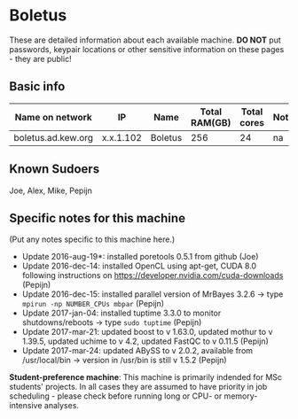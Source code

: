 # Boletus

These are detailed information about each available machine. **DO NOT** put passwords, keypair locations or other sensitive information on these pages - they are public!

## Basic info

Name on network | IP  | Name | Total RAM(GB) | Total cores | Notes
--------------- | --- | ---- | ------------- | ----------- | -----
boletus.ad.kew.org | x.x.1.102 | Boletus | 256 | 24 | na

## Known Sudoers

Joe, Alex, Mike, Pepijn

## Specific notes for this machine

(Put any notes specific to this machine here.)

* Update 2016-aug-19*: installed poretools 0.5.1 from github (Joe)
* Update 2016-dec-14: installed OpenCL using apt-get, CUDA 8.0 following instructions on https://developer.nvidia.com/cuda-downloads (Pepijn)
* Update 2016-dec-15: installed parallel version of MrBayes 3.2.6 -> type `mpirun -np NUMBER_CPUs mbpar` (Pepijn)
* Update 2017-jan-04: installed tuptime 3.3.0 to monitor shutdowns/reboots -> type `sudo tuptime` (Pepijn)
* Update 2017-mar-21: updated boost to v 1.63.0, updated mothur to v 1.39.5, updated uchime to v 4.2, updated FastQC to v 0.11.5 (Pepijn)
* Update 2017-mar-24: updated ABySS to v 2.0.2, available from /usr/local/bin -> version in /usr/bin is still v 1.5.2 (Pepijn)

**Student-preference machine**: This machine is primarily indended for MSc students' projects. In all cases they are assumed to have priority in job scheduling - please check before running long or CPU- or memory-intensive analyses.

